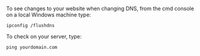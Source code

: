 To see changes to your website when changing DNS, from the cmd console on a local Windows machine type:

    ipconfig /flushdns


To check on your server, type:

    ping yourdomain.com
    
